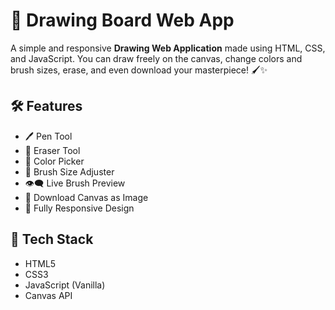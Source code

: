# 🎨 Drawing Board Web App

A simple and responsive **Drawing Web Application** made using HTML, CSS, and JavaScript. You can draw freely on the canvas, change colors and brush sizes, erase, and even download your masterpiece! 🖌️✨

## 🛠 Features

- 🖊️ Pen Tool
- 🧽 Eraser Tool
- 🎨 Color Picker
- 🔘 Brush Size Adjuster
- 👁️‍🗨️ Live Brush Preview
- 💾 Download Canvas as Image
- 📱 Fully Responsive Design

## 🚀 Tech Stack

- HTML5
- CSS3
- JavaScript (Vanilla)
- Canvas API

